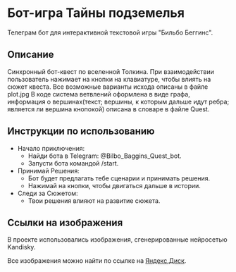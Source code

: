 # Бот-игра Тайны подземелья 

Телеграм бот для интерактивной текстовой игры "Бильбо Беггинс".


## Описание

Синхронный бот-квест по вселенной Толкина.
При взаимодействии пользователь нажимает на кнопки на клавиатуре, чтобы влиять на сюжет квеста. 
Все возможные варианты исхода описаны в файле plot.jpg
В коде система ветвлений оформлена в виде графа, информация о вершинах(текст; вершины, к которым дальше идут ребра; является ли вершина кнопокой)
описана в словаре в файле Quest.


## Инструкции по использованию
- Начало приключения:
  - Найди бота в Telegram: @Bilbo_Baggins_Quest_bot.
  - Запусти бота командой /start.
- Принимай Решения:
  - Бот будет предлагать тебе сценарии и принимать решения.
  - Нажимай на кнопки, чтобы двигаться дальше в истории. 
- Следи за Сюжетом:
  - Твои решения влияют на развитие сюжета. 


## Ссылки на изображения
В проекте использовались изображения, сгенерированные нейросетью Kandisky.

Все изображения можно найти по ссылке на [Яндекс.Диск](https://disk.yandex.ru/client/disk/Bilbo_Baggins_Quest_bot).

